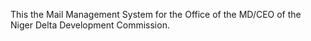 This the Mail Management System for the Office of the MD/CEO of the Niger Delta Development Commission.
